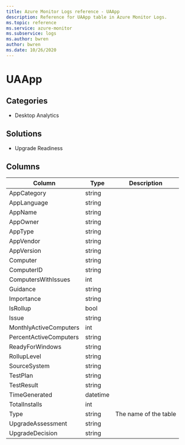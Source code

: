 ```yaml
---
title: Azure Monitor Logs reference - UAApp
description: Reference for UAApp table in Azure Monitor Logs.
ms.topic: reference
ms.service: azure-monitor
ms.subservice: logs
ms.author: bwren
author: bwren
ms.date: 10/26/2020
---
```


# UAApp

 

## Categories

- Desktop Analytics
## Solutions

- Upgrade Readiness




## Columns

|Column|Type|Description|
|---|---|---|
|AppCategory|string||
|AppLanguage|string||
|AppName|string||
|AppOwner|string||
|AppType|string||
|AppVendor|string||
|AppVersion|string||
|Computer|string||
|ComputerID|string||
|ComputersWithIssues|int||
|Guidance|string||
|Importance|string||
|IsRollup|bool||
|Issue|string||
|MonthlyActiveComputers|int||
|PercentActiveComputers|string||
|ReadyForWindows|string||
|RollupLevel|string||
|SourceSystem|string||
|TestPlan|string||
|TestResult|string||
|TimeGenerated|datetime||
|TotalInstalls|int||
|Type|string|The name of the table|
|UpgradeAssessment|string||
|UpgradeDecision|string||

